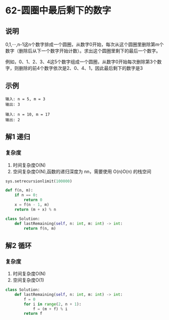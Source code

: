 # 62-圆圈中最后剩下的数字

## 说明
0,1,···,n-1这n个数字排成一个圆圈，从数字0开始，每次从这个圆圈里删除第m个数字（删除后从下一个数字开始计数）。求出这个圆圈里剩下的最后一个数字。

例如，0、1、2、3、4这5个数字组成一个圆圈，从数字0开始每次删除第3个数字，则删除的前4个数字依次是2、0、4、1，因此最后剩下的数字是3

## 示例
```
输入: n = 5, m = 3
输出: 3

输入: n = 10, m = 17
输出: 2
```

## 解1 递归

### 复杂度
1. 时间复杂度O(N)
2. 空间复杂度O(N),函数的递归深度为 nn，需要使用 O(n)O(n) 的栈空间

```python
sys.setrecursionlimit(100000)

def f(n, m):
    if n == 0:
        return 0
    x = f(n - 1, m)
    return (m + x) % n

class Solution:
    def lastRemaining(self, n: int, m: int) -> int:
        return f(n, m)
```

## 解2 循环

### 复杂度
1. 时间复杂度O(N)
2. 空间复杂度O(1)

```python
class Solution:
    def lastRemaining(self, n: int, m: int) -> int:
        f = 0
        for i in range(2, n + 1):
            f = (m + f) % i
        return f
```